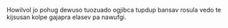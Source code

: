Howilvol jo pohug dewuso tuozuado ogjibca tupdup bansav rosula vedo te kijsusan kolpe gajapra elasev pa nawufgi.